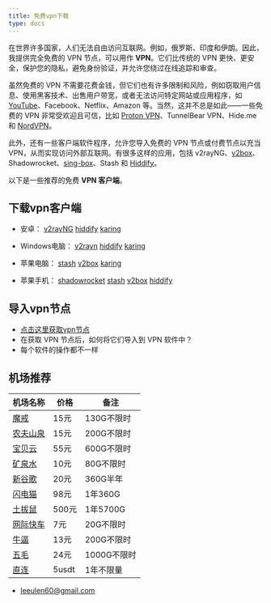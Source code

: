 ```yaml
---
title: 免费vpn下载
type: docs
---
```



在世界许多国家，人们无法自由访问互联网。例如，俄罗斯、印度和伊朗。因此，我提供完全免费的 VPN 节点，可以用作 **VPN**。它们比传统的 VPN 更快、更安全，保护您的隐私，避免身份验证，并允许您绕过在线追踪和审查。

虽然免费的 VPN 不需要花费金钱，但它们也有许多限制和风险，例如窃取用户信息、使用黑客技术、出售用户带宽，或者无法访问特定网站或应用程序，如 [YouTube](https://www.youtube.com/)、Facebook、Netflix、Amazon 等。当然，这并不总是如此——一些免费的 VPN 非常受欢迎且可信，比如 [Proton VPN](https://protonvpn.com/)、TunnelBear VPN、Hide.me 和 [NordVPN](https://protonvpn.com/)。

此外，还有一些客户端软件程序，允许您导入免费的 VPN 节点或付费节点以充当 VPN，从而实现访问外部互联网。有很多这样的应用，包括 v2rayNG、[v2box](https://v2box.pro/)、Shadowrocket、[sing-box](https://sing-box.info/zh)、Stash 和 [Hiddify](https://hiddify.me/zh/)。

以下是一些推荐的免费 **VPN 客户端**。


## 下载vpn客户端

- 安卓：   [v2rayNG](https://pan1.mene.lol/s/nP7uk)         [hiddify](https://pan1.mene.lol/s/M3of6)    [karing](https://pan1.mene.lol/s/6BaFr)

- Windows电脑：  [v2rayn](https://getfreevpn.info/zh/docs/vpn%E6%95%99%E7%A8%8B/%E4%B8%8B%E8%BD%BD%E5%B9%B6%E4%BD%BF%E7%94%A8v2rayN%E8%BD%AF%E4%BB%B6/)        [hiddify](https://getfreevpn.info/zh/docs/vpn%E6%95%99%E7%A8%8B/%E4%B8%8B%E8%BD%BD%E5%92%8C%E4%BD%BF%E7%94%A8hiddify-vpn/)     [karing](https://getfreevpn.info/zh/docs/vpn%E6%95%99%E7%A8%8B/%E4%B8%8B%E8%BD%BD%E5%B9%B6%E4%BD%BF%E7%94%A8Karing-VPN%E8%BD%AF%E4%BB%B6/)

- 苹果电脑：        [stash](https://getfreevpn.info/docs/how-to-use/download-and-use-stash/)           [v2box](https://getfreevpn.info/docs/how-to-use/download-and-use-v2box/)        [karing](https://getfreevpn.info/docs/how-to-use/download-and-use-karing/)

- 苹果手机：    [shadowrocket](https://getfreevpn.info/zh/docs/vpn%E6%95%99%E7%A8%8B/%E4%B8%8B%E8%BD%BD%E5%92%8C%E4%BD%BF%E7%94%A8shadowrocket-VPN/)     [stash](https://getfreevpn.info/zh/docs/vpn%E6%95%99%E7%A8%8B/%E4%B8%8B%E8%BD%BD%E5%92%8C%E4%BD%BF%E7%94%A8-stash-VPN/)        [v2box](https://getfreevpn.info/zh/docs/vpn%E6%95%99%E7%A8%8B/%E4%B8%8B%E8%BD%BD%E5%92%8C%E4%BD%BF%E7%94%A8v2box-vpn/)   [hiddify](https://getfreevpn.info/zh/docs/vpn%E6%95%99%E7%A8%8B/%E4%B8%8B%E8%BD%BD%E5%92%8C%E4%BD%BF%E7%94%A8hiddify-vpn/)

## 导入vpn节点

- [点击这里获取vpn节点](https://getfreevpn.info/zh/docs/vpn%E6%95%99%E7%A8%8B/%E5%85%8D%E8%B4%B9vpn%E8%8A%82%E7%82%B9%E5%88%86%E4%BA%AB/)
- 在获取 VPN 节点后，如何将它们导入到 VPN 软件中？
- 每个软件的操作都不一样




## 机场推荐

| 机场名称 | 价格 | 备注     |
|------|----------|--------------|
| [魔戒](https://www.mojie.me/#/register?code=BpCuERz0)    | 15元     | 130G不限时 |
| [农夫山泉](https://www.nfsq.us/#/register?code=i1fXTMYk)    | 15元     | 200G不限时       |
| [宝贝云](https://web1.bby011.com/#/register?code=8xTTMr2f)    | 55元     | 600G不限时   |
| [矿泉水](https://5ldpe1hbmgj4ryv9.600mlt.cc/register?code=noYz548c)    | 10元     | 80G不限时   |
| [新谷歌](https://xingoogle0.cc/auth/register?code=in46IT)    | 20元     | 360G半年       |
| [闪电猫](https://webinv02.sc-aff.cc/auth/register?code=ZqlwT1UL)    | 98元     | 1年360G |
| [土拔鼠](https://tuboshu.io/auth/register?code=6ulsZW)    | 500元     | 1年5700G |
| [网际快车](https://wjkc66.vip?c=REZUOC)    | 7元     | 20G不限时       |
| [牛逼](https://6.66jc.top/#/login?code=sT9kLfc6)    | 13元     | 200G不限时       |
| [五毛](https://www.freebb.me/#/register?code=HNjWYnFT)    | 24元     | 1000G不限时       |
| [直连](https://bnb.lat/buy/3)    | 5usdt     | 1年不限量       |

- leeulen60@gmail.com



